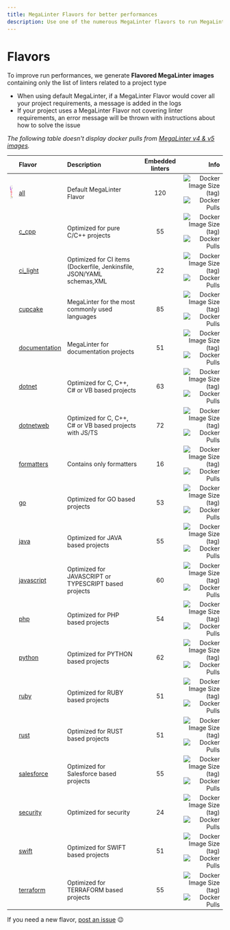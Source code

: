 ```yaml
---
title: MegaLinter Flavors for better performances
description: Use one of the numerous MegaLinter flavors to run MegaLinter even faster with only the linters you need
---
```

<!-- markdownlint-disable MD013 -->
<!-- Generated by .automation/build.py, please do not update manually -->
<!-- flavors-section-start -->

# Flavors

To improve run performances, we generate **Flavored MegaLinter images** containing only the list of linters related to a project type

- When using default MegaLinter, if a MegaLinter Flavor would cover all your project requirements, a message is added in the logs
- If your project uses a MegaLinter Flavor not covering linter requirements, an error message will be thrown with instructions about how to solve the issue

_The following table doesn't display docker pulls from [MegaLinter v4 & v5 images](https://hub.docker.com/r/nvuillam/mega-linter)._

<!-- flavors-table-start -->
|                                                                         <!-- -->                                                                         | Flavor                                               | Description                                                            | Embedded linters |                                                                                                                                                                                                   Info |
|:--------------------------------------------------------------------------------------------------------------------------------------------------------:|:-----------------------------------------------------|:-----------------------------------------------------------------------|:----------------:|-------------------------------------------------------------------------------------------------------------------------------------------------------------------------------------------------------:|
| <img src="https://github.com/oxsecurity/megalinter/raw/main/docs/assets/images/mega-linter-square.png" alt="" height="32px" class="megalinter-icon"></a> | [all](https://megalinter.io/beta/supported-linters/) | Default MegaLinter Flavor                                              |       120        |                             ![Docker Image Size (tag)](https://img.shields.io/docker/image-size/oxsecurity/megalinter/beta) ![Docker Pulls](https://img.shields.io/docker/pulls/oxsecurity/megalinter) |
|        <img src="https://github.com/oxsecurity/megalinter/raw/main/docs/assets/icons/c_cpp.ico" alt="" height="32px" class="megalinter-icon"></a>        | [c_cpp](flavors/c_cpp.md)                            | Optimized for pure C/C++ projects                                      |        55        |                 ![Docker Image Size (tag)](https://img.shields.io/docker/image-size/oxsecurity/megalinter-c_cpp/beta) ![Docker Pulls](https://img.shields.io/docker/pulls/oxsecurity/megalinter-c_cpp) |
|      <img src="https://github.com/oxsecurity/megalinter/raw/main/docs/assets/icons/ci_light.ico" alt="" height="32px" class="megalinter-icon"></a>       | [ci_light](flavors/ci_light.md)                      | Optimized for CI items (Dockerfile, Jenkinsfile, JSON/YAML schemas,XML |        22        |           ![Docker Image Size (tag)](https://img.shields.io/docker/image-size/oxsecurity/megalinter-ci_light/beta) ![Docker Pulls](https://img.shields.io/docker/pulls/oxsecurity/megalinter-ci_light) |
|       <img src="https://github.com/oxsecurity/megalinter/raw/main/docs/assets/icons/cupcake.ico" alt="" height="32px" class="megalinter-icon"></a>       | [cupcake](flavors/cupcake.md)                        | MegaLinter for the most commonly used languages                        |        85        |             ![Docker Image Size (tag)](https://img.shields.io/docker/image-size/oxsecurity/megalinter-cupcake/beta) ![Docker Pulls](https://img.shields.io/docker/pulls/oxsecurity/megalinter-cupcake) |
|    <img src="https://github.com/oxsecurity/megalinter/raw/main/docs/assets/icons/documentation.ico" alt="" height="32px" class="megalinter-icon"></a>    | [documentation](flavors/documentation.md)            | MegaLinter for documentation projects                                  |        51        | ![Docker Image Size (tag)](https://img.shields.io/docker/image-size/oxsecurity/megalinter-documentation/beta) ![Docker Pulls](https://img.shields.io/docker/pulls/oxsecurity/megalinter-documentation) |
|       <img src="https://github.com/oxsecurity/megalinter/raw/main/docs/assets/icons/dotnet.ico" alt="" height="32px" class="megalinter-icon"></a>        | [dotnet](flavors/dotnet.md)                          | Optimized for C, C++, C# or VB based projects                          |        63        |               ![Docker Image Size (tag)](https://img.shields.io/docker/image-size/oxsecurity/megalinter-dotnet/beta) ![Docker Pulls](https://img.shields.io/docker/pulls/oxsecurity/megalinter-dotnet) |
|      <img src="https://github.com/oxsecurity/megalinter/raw/main/docs/assets/icons/dotnetweb.ico" alt="" height="32px" class="megalinter-icon"></a>      | [dotnetweb](flavors/dotnetweb.md)                    | Optimized for C, C++, C# or VB based projects with JS/TS               |        72        |         ![Docker Image Size (tag)](https://img.shields.io/docker/image-size/oxsecurity/megalinter-dotnetweb/beta) ![Docker Pulls](https://img.shields.io/docker/pulls/oxsecurity/megalinter-dotnetweb) |
|     <img src="https://github.com/oxsecurity/megalinter/raw/main/docs/assets/icons/formatters.ico" alt="" height="32px" class="megalinter-icon"></a>      | [formatters](flavors/formatters.md)                  | Contains only formatters                                               |        16        |       ![Docker Image Size (tag)](https://img.shields.io/docker/image-size/oxsecurity/megalinter-formatters/beta) ![Docker Pulls](https://img.shields.io/docker/pulls/oxsecurity/megalinter-formatters) |
|         <img src="https://github.com/oxsecurity/megalinter/raw/main/docs/assets/icons/go.ico" alt="" height="32px" class="megalinter-icon"></a>          | [go](flavors/go.md)                                  | Optimized for GO based projects                                        |        53        |                       ![Docker Image Size (tag)](https://img.shields.io/docker/image-size/oxsecurity/megalinter-go/beta) ![Docker Pulls](https://img.shields.io/docker/pulls/oxsecurity/megalinter-go) |
|        <img src="https://github.com/oxsecurity/megalinter/raw/main/docs/assets/icons/java.ico" alt="" height="32px" class="megalinter-icon"></a>         | [java](flavors/java.md)                              | Optimized for JAVA based projects                                      |        55        |                   ![Docker Image Size (tag)](https://img.shields.io/docker/image-size/oxsecurity/megalinter-java/beta) ![Docker Pulls](https://img.shields.io/docker/pulls/oxsecurity/megalinter-java) |
|     <img src="https://github.com/oxsecurity/megalinter/raw/main/docs/assets/icons/javascript.ico" alt="" height="32px" class="megalinter-icon"></a>      | [javascript](flavors/javascript.md)                  | Optimized for JAVASCRIPT or TYPESCRIPT based projects                  |        60        |       ![Docker Image Size (tag)](https://img.shields.io/docker/image-size/oxsecurity/megalinter-javascript/beta) ![Docker Pulls](https://img.shields.io/docker/pulls/oxsecurity/megalinter-javascript) |
|         <img src="https://github.com/oxsecurity/megalinter/raw/main/docs/assets/icons/php.ico" alt="" height="32px" class="megalinter-icon"></a>         | [php](flavors/php.md)                                | Optimized for PHP based projects                                       |        54        |                     ![Docker Image Size (tag)](https://img.shields.io/docker/image-size/oxsecurity/megalinter-php/beta) ![Docker Pulls](https://img.shields.io/docker/pulls/oxsecurity/megalinter-php) |
|       <img src="https://github.com/oxsecurity/megalinter/raw/main/docs/assets/icons/python.ico" alt="" height="32px" class="megalinter-icon"></a>        | [python](flavors/python.md)                          | Optimized for PYTHON based projects                                    |        62        |               ![Docker Image Size (tag)](https://img.shields.io/docker/image-size/oxsecurity/megalinter-python/beta) ![Docker Pulls](https://img.shields.io/docker/pulls/oxsecurity/megalinter-python) |
|        <img src="https://github.com/oxsecurity/megalinter/raw/main/docs/assets/icons/ruby.ico" alt="" height="32px" class="megalinter-icon"></a>         | [ruby](flavors/ruby.md)                              | Optimized for RUBY based projects                                      |        51        |                   ![Docker Image Size (tag)](https://img.shields.io/docker/image-size/oxsecurity/megalinter-ruby/beta) ![Docker Pulls](https://img.shields.io/docker/pulls/oxsecurity/megalinter-ruby) |
|        <img src="https://github.com/oxsecurity/megalinter/raw/main/docs/assets/icons/rust.ico" alt="" height="32px" class="megalinter-icon"></a>         | [rust](flavors/rust.md)                              | Optimized for RUST based projects                                      |        51        |                   ![Docker Image Size (tag)](https://img.shields.io/docker/image-size/oxsecurity/megalinter-rust/beta) ![Docker Pulls](https://img.shields.io/docker/pulls/oxsecurity/megalinter-rust) |
|     <img src="https://github.com/oxsecurity/megalinter/raw/main/docs/assets/icons/salesforce.ico" alt="" height="32px" class="megalinter-icon"></a>      | [salesforce](flavors/salesforce.md)                  | Optimized for Salesforce based projects                                |        55        |       ![Docker Image Size (tag)](https://img.shields.io/docker/image-size/oxsecurity/megalinter-salesforce/beta) ![Docker Pulls](https://img.shields.io/docker/pulls/oxsecurity/megalinter-salesforce) |
|      <img src="https://github.com/oxsecurity/megalinter/raw/main/docs/assets/icons/security.ico" alt="" height="32px" class="megalinter-icon"></a>       | [security](flavors/security.md)                      | Optimized for security                                                 |        24        |           ![Docker Image Size (tag)](https://img.shields.io/docker/image-size/oxsecurity/megalinter-security/beta) ![Docker Pulls](https://img.shields.io/docker/pulls/oxsecurity/megalinter-security) |
|        <img src="https://github.com/oxsecurity/megalinter/raw/main/docs/assets/icons/swift.ico" alt="" height="32px" class="megalinter-icon"></a>        | [swift](flavors/swift.md)                            | Optimized for SWIFT based projects                                     |        51        |                 ![Docker Image Size (tag)](https://img.shields.io/docker/image-size/oxsecurity/megalinter-swift/beta) ![Docker Pulls](https://img.shields.io/docker/pulls/oxsecurity/megalinter-swift) |
|      <img src="https://github.com/oxsecurity/megalinter/raw/main/docs/assets/icons/terraform.ico" alt="" height="32px" class="megalinter-icon"></a>      | [terraform](flavors/terraform.md)                    | Optimized for TERRAFORM based projects                                 |        55        |         ![Docker Image Size (tag)](https://img.shields.io/docker/image-size/oxsecurity/megalinter-terraform/beta) ![Docker Pulls](https://img.shields.io/docker/pulls/oxsecurity/megalinter-terraform) |
<!-- flavors-table-end -->

If you need a new flavor, [post an issue](https://github.com/oxsecurity/megalinter/issues) :wink:


<!-- flavors-section-end -->
